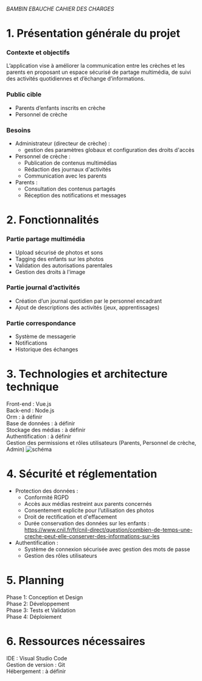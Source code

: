 *BAMBIN EBAUCHE CAHIER DES CHARGES*

# 1. Présentation générale du projet

### Contexte et objectifs

L’application vise à améliorer la communication entre les crèches et les parents en proposant un espace sécurisé de partage multimédia, de suivi des activités quotidiennes et d’échange d’informations.

### Public cible

- Parents d’enfants inscrits en crèche
- Personnel de crèche

### Besoins
- Administrateur (directeur de crèche) :
    - gestion des paramètres globaux et configuration des droits d'accès
- Personnel de crèche :
    - Publication de contenus multimédias
    - Rédaction des journaux d'activités
    - Communication avec les parents
- Parents :
    - Consultation des contenus partagés
    - Réception des notifications et messages


# 2. Fonctionnalités

### Partie partage multimédia
- Upload sécurisé de photos et sons
- Tagging des enfants sur les photos
- Validation des autorisations parentales
- Gestion des droits à l'image

### Partie journal d’activités
- Création d’un journal quotidien par le personnel encadrant
- Ajout de descriptions des activités (jeux, apprentissages)

### Partie correspondance
- Système de messagerie
- Notifications
- Historique des échanges


# 3. Technologies et architecture technique

Front-end : Vue.js  
Back-end : Node.js  
Orm : à définir  
Base de données : à définir  
Stockage des médias : à définir  
Authentification : à définir  
Gestion des permissions et rôles utilisateurs (Parents, Personnel de crèche, Admin)
![schéma](https://github.com/user-attachments/assets/30e2a2d1-f78c-4a2e-b3a7-aa18965ce519)


# 4. Sécurité et réglementation

- Protection des données :
    - Conformité RGPD  
    - Accès aux médias restreint aux parents concernés  
    - Consentement explicite pour l’utilisation des photos  
    - Droit de rectification et d'effacement  
    - Durée conservation des données sur les enfants : https://www.cnil.fr/fr/cnil-direct/question/combien-de-temps-une-creche-peut-elle-conserver-des-informations-sur-les  
- Authentification :
    - Système de connexion sécurisée avec gestion des mots de passe
    - Gestion des rôles utilisateurs

# 5. Planning

Phase 1: Conception et Design   
Phase 2: Développement   
Phase 3: Tests et Validation    
Phase 4: Déploiement   

# 6. Ressources nécessaires

IDE : Visual Studio Code   
Gestion de version : Git   
Hébergement : à définir   
